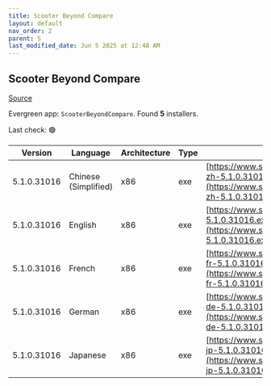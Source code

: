 ```yaml
---
title: Scooter Beyond Compare
layout: default
nav_order: 2
parent: S
last_modified_date: Jun 5 2025 at 12:48 AM
---
```


## Scooter Beyond Compare

[Source](https://scootersoftware.com/)

Evergreen app: `ScooterBeyondCompare`. Found **5** installers.

Last check: 🟢

| Version     | Language             | Architecture | Type | URI                                                                                                                        |
| ----------- | -------------------- | ------------ | ---- | -------------------------------------------------------------------------------------------------------------------------- |
| 5.1.0.31016 | Chinese (Simplified) | x86          | exe  | [https://www.scootersoftware.com/BCompare-zh-5.1.0.31016.exe](https://www.scootersoftware.com/BCompare-zh-5.1.0.31016.exe) |
| 5.1.0.31016 | English              | x86          | exe  | [https://www.scootersoftware.com/BCompare-5.1.0.31016.exe](https://www.scootersoftware.com/BCompare-5.1.0.31016.exe)       |
| 5.1.0.31016 | French               | x86          | exe  | [https://www.scootersoftware.com/BCompare-fr-5.1.0.31016.exe](https://www.scootersoftware.com/BCompare-fr-5.1.0.31016.exe) |
| 5.1.0.31016 | German               | x86          | exe  | [https://www.scootersoftware.com/BCompare-de-5.1.0.31016.exe](https://www.scootersoftware.com/BCompare-de-5.1.0.31016.exe) |
| 5.1.0.31016 | Japanese             | x86          | exe  | [https://www.scootersoftware.com/BCompare-jp-5.1.0.31016.exe](https://www.scootersoftware.com/BCompare-jp-5.1.0.31016.exe) |
